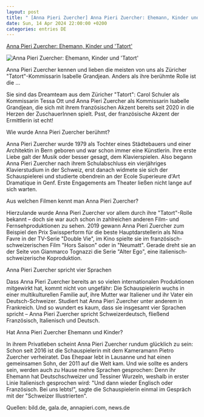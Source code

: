 ```yaml
---
layout: post
title: " [Anna Pieri Zuercher] Anna Pieri Zuercher: Ehemann, Kinder und 'Tatort'"
date: Sun, 14 Apr 2024 22:00:00 +0200
categories: entries DE
---
```

[Anna Pieri Zuercher: Ehemann, Kinder und 'Tatort'](https://www.fuersie.de/unterhaltung/anna-pieri-zuercher-ehemann-kinder-und-tatort-14906.html)

![Anna Pieri Zuercher: Ehemann, Kinder und 'Tatort'](https://www.fuersie.de/sites/default/files/styles/facebook/public/2024-04/anna-pieri-zuercher.jpg?itok=pflhxgle)

Anna Pieri Zuercher kennen und lieben die meisten von uns als Züricher "Tatort"-Kommissarin Isabelle Grandjean. Anders als ihre berühmte Rolle ist die ...

Sie sind das Dreamteam aus dem Züricher "Tatort": Carol Schuler als Kommissarin Tessa Ott und Anna Pieri Zuercher als Kommissarin Isabelle Grandjean, die sich mit ihrem französischen Akzent bereits seit 2020 in die Herzen der ZuschauerInnen spielt. Psst, der französische Akzent der Ermittlerin ist echt!

Wie wurde Anna Pieri Zuercher berühmt?

Anna Pieri Zuercher wurde 1979 als Tochter eines Städtebauers und einer Architektin in Bern geboren und war schon immer eine Künstlerin. Ihre erste Liebe galt der Musik oder besser gesagt, dem Klavierspielen. Also begann Anna Pieri Zuercher nach ihrem Schulabschluss ein vierjähriges Klavierstudium in der Schweiz, erst danach widmete sie sich der Schauspielerei und studierte obendrein an der Ecole Superieure d'Art Dramatique in Genf. Erste Engagements am Theater ließen nicht lange auf sich warten.

Aus welchen Filmen kennt man Anna Pieri Zuercher?

Hierzulande wurde Anna Pieri Zuercher vor allem durch ihre "Tatort"-Rolle bekannt – doch sie war auch schon in zahlreichen anderen Film- und Fernsehproduktionen zu sehen. 2019 gewann Anna Pieri Zuercher zum Beispiel den Prix Swissperform für die beste Hauptdarstellerin als Nina Favre in der TV-Serie "Double Vie", im Kino spielte sie im französisch-schweizerischen Film "Hors Saison" oder in "Neumatt". Gerade dreht sie an der Seite von Gianmarco Tognazzi die Serie "Alter Ego", eine italienisch-schweizerische Koproduktion.

Anna Pieri Zuercher spricht vier Sprachen

Dass Anna Pieri Zuercher bereits an so vielen internationalen Produktionen mitgewirkt hat, kommt nicht von ungefähr: Die Schauspielerin wuchs in einer multikulturellen Familie auf, ihre Mutter war Italiener und ihr Vater ein Deutsch-Schweizer. Studiert hat Anna Pieri Zuercher unter anderem in Frankreich. Und so wundert es kaum, dass sie insgesamt vier Sprachen spricht – Anna Pieri Zuercher spricht Schweizerdeutsch, fließend Französisch, Italienisch und Deutsch.

Hat Anna Pieri Zuercher Ehemann und Kinder?

In ihrem Privatleben scheint Anna Pieri Zuercher rundum glücklich zu sein: Schon seit 2016 ist die Schauspielerin mit dem Kameramann Pietro Zuercher verheiratet. Das Ehepaar lebt in Lausanne und hat einen gemeinsamen Sohn, der 2011 auf die Welt kam. Und wie sollte es anders sein, werden auch zu Hause mehre Sprachen gesprochen: Denn ihr Ehemann hat Deutschschweizer und Tessiner Wurzeln, weshalb in erster Linie Italienisch gesprochen wird: "Und dann wieder Englisch oder Französisch. Bei uns lebts!", sagte die Schauspielerin einmal im Gespräch mit der "Schweizer Illustrierten".

Quellen: bild.de, gala.de, annapieri.com, news.de

